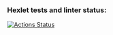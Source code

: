 ### Hexlet tests and linter status:
[![Actions Status](https://github.com/pro0om/qa-engineer-project-85/actions/workflows/hexlet-check.yml/badge.svg)](https://github.com/pro0om/qa-engineer-project-85/actions)